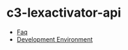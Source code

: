 # c3-lexactivator-api

- [Faq](c3-lexactivator-api/faq.md)
- [Development Environment](c3-lexactivator-api/devenv.md)